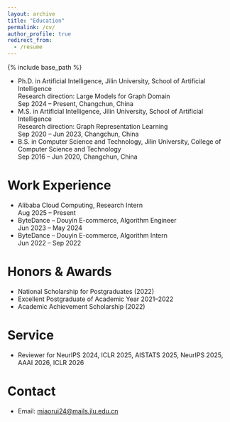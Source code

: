 ```yaml
---
layout: archive
title: "Education"
permalink: /cv/
author_profile: true
redirect_from:
  - /resume
---
```


{% include base_path %}

* Ph.D. in Artificial Intelligence, Jilin University, School of Artificial Intelligence  
  Research direction: Large Models for Graph Domain  
  Sep 2024 – Present, Changchun, China
* M.S. in Artificial Intelligence, Jilin University, School of Artificial Intelligence  
  Research direction: Graph Representation Learning  
  Sep 2020 – Jun 2023, Changchun, China
* B.S. in Computer Science and Technology, Jilin University, College of Computer Science and Technology  
  Sep 2016 – Jun 2020, Changchun, China

Work Experience
======
* Alibaba Cloud Computing, Research Intern  
  Aug 2025 – Present  
* ByteDance – Douyin E-commerce, Algorithm Engineer  
  Jun 2023 – May 2024  
* ByteDance – Douyin E-commerce, Algorithm Intern  
  Jun 2022 – Sep 2022
  
Honors & Awards
======
* National Scholarship for Postgraduates (2022)
* Excellent Postgraduate of Academic Year 2021–2022
* Academic Achievement Scholarship (2022)

Service
======
* Reviewer for NeurIPS 2024, ICLR 2025, AISTATS 2025, NeurIPS 2025, AAAI 2026, ICLR 2026

Contact
======
* Email: miaorui24@mails.jlu.edu.cn  
